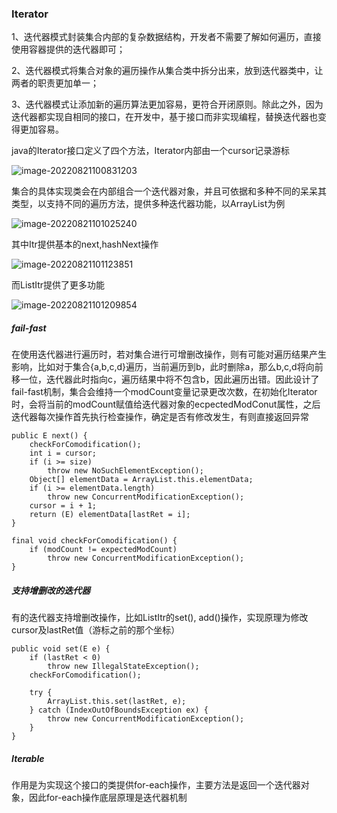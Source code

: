 ### Iterator

1、迭代器模式封装集合内部的复杂数据结构，开发者不需要了解如何遍历，直接使用容器提供的迭代器即可；

2、迭代器模式将集合对象的遍历操作从集合类中拆分出来，放到迭代器类中，让两者的职责更加单一；

3、迭代器模式让添加新的遍历算法更加容易，更符合开闭原则。除此之外，因为迭代器都实现自相同的接口，在开发中，基于接口而非实现编程，替换迭代器也变得更加容易。

java的Iterator接口定义了四个方法，Iterator内部由一个cursor记录游标

![image-20220821100831203](C:\Users\zhanyu\AppData\Roaming\Typora\typora-user-images\image-20220821100831203.png)

集合的具体实现类会在内部组合一个迭代器对象，并且可依据和多种不同的呆呆其类型，以支持不同的遍历方法，提供多种迭代器功能，以ArrayList为例

![image-20220821101025240](C:\Users\zhanyu\AppData\Roaming\Typora\typora-user-images\image-20220821101025240.png)

其中Itr提供基本的next,hashNext操作

![image-20220821101123851](C:\Users\zhanyu\AppData\Roaming\Typora\typora-user-images\image-20220821101123851.png)

而ListItr提供了更多功能

![image-20220821101209854](C:\Users\zhanyu\AppData\Roaming\Typora\typora-user-images\image-20220821101209854.png)



##### fail-fast

在使用迭代器进行遍历时，若对集合进行可增删改操作，则有可能对遍历结果产生影响，比如对于集合{a,b,c,d}遍历，当前遍历到b，此时删除a，那么b,c,d将向前移一位，迭代器此时指向c，遍历结果中将不包含b，因此遍历出错。因此设计了fail-fast机制，集合会维持一个modCount变量记录更改次数，在初始化Iterator时，会将当前的modCount赋值给迭代器对象的ecpectedModConut属性，之后迭代器每次操作首先执行检查操作，确定是否有修改发生，有则直接返回异常

```
public E next() {
    checkForComodification();
    int i = cursor;
    if (i >= size)
        throw new NoSuchElementException();
    Object[] elementData = ArrayList.this.elementData;
    if (i >= elementData.length)
        throw new ConcurrentModificationException();
    cursor = i + 1;
    return (E) elementData[lastRet = i];
}
```

```
final void checkForComodification() {
    if (modCount != expectedModCount)
        throw new ConcurrentModificationException();
}
```

##### 支持增删改的迭代器

有的迭代器支持增删改操作，比如ListItr的set(), add()操作，实现原理为修改cursor及lastRet值（游标之前的那个坐标）

```
public void set(E e) {
    if (lastRet < 0)
        throw new IllegalStateException();
    checkForComodification();

    try {
        ArrayList.this.set(lastRet, e);
    } catch (IndexOutOfBoundsException ex) {
        throw new ConcurrentModificationException();
    }
}
```

##### Iterable

作用是为实现这个接口的类提供for-each操作，主要方法是返回一个迭代器对象，因此for-each操作底层原理是迭代器机制